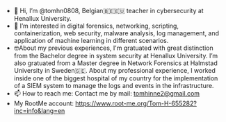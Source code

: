 - 👋 Hi, I’m @tomhn0808, Belgian🇧🇪🇪🇺 teacher in cybersecurity at Henallux University.
- 👀 I’m interested in digital forensics, networking, scripting, containerization, web security, malware analysis, log management, and application of machine learning in different scenarios.
- 🤓About my previous experiences, I'm gratuated with great distinction from the Bachelor degree in system security at Henallux University. I’m also gratuated from a Master degree in Network Forensics at Halmstad University in Sweden🇸🇪. About my professional experience, I worked inside one of the biggest hospital of my country for the implementation of a SIEM system to manage the logs and events in the infrastructure.
- 📫 How to reach me: Contact me by mail: tomhinne2@gmail.com
- My RootMe account: https://www.root-me.org/Tom-H-655282?inc=info&lang=en

<!---
tomhn0808/tomhn0808 is a ✨ special ✨ repository because its `README.md` (this file) appears on your GitHub profile.
You can click the Preview link to take a look at your changes.
--->
